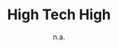 ---
layout: leaf-node
title: "High Tech High"
title-url: "http://www.hightechhigh.org"
author: "n.a."
groups: pedagogical-styles
categories: project-based-learning
topics: ongoing-projects
summary: >
    High Tech High (HTH) started as a charter school in San Diego based on project-based learning
    principles and has expanded to include 5,300 students on three campuses. "High Tech High is
    guided by four connected design principles—equity, personalization, authentic work, and
    collaborative design—that set aspirational goals and create a foundation for understanding
    our approach."
cite: >
    About Us. (2017, April 24). High Tech High. http://www.hightechhigh.org/about-us/
pub-date: 2017-04-24
added-date: 2017-04-24
resource-type: external-page
---